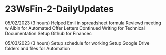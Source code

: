 # 23WsFin-2-DailyUpdates

05/02/2023 (3 hours)
Helped Emil in spreadsheet formula
Reviewd meeting w Albin for Automated Offer Letters
Continued Writing for Technical Documentation
Setup Github for Financec

05/03/2023 (3 hours)
Setup schedule for working 
Setup Google Drive folders and files for Automation
